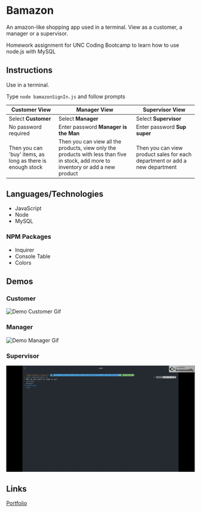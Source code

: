 # Bamazon

An amazon-like shopping app used in a terminal. 
View as a customer, a manager or a supervisor.

Homework assignment for UNC Coding Bootcamp to learn how to use node.js with MySQL

## Instructions

Use in a terminal.

Type `node bamazonSignIn.js` and follow prompts

Customer View | Manager View | Supervisor View
--------------|--------------|----------------
Select **Customer** | Select **Manager** | Select **Supervisor** 
No password required | Enter password **Manager is the Man** | Enter password **Sup super**
Then you can 'buy' items, as long as there is enough stock | Then you can view all the products, view only the products with less than five in stock, add more to inventory or add a new product | Then you can view product sales for each department or add a new department

## Languages/Technologies 

* JavaScript
* Node
* MySQL

### NPM Packages
* Inquirer
* Console Table
* Colors

## Demos
### Customer 

![Demo Customer Gif](/assets/cust.gif)

### Manager

![Demo Manager Gif](/assets/manager.gif)

### Supervisor

![Demo Supervisor Gif](/assets/super.gif)

## Links
[Portfolio](https://lmboyle.github.io/)
